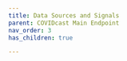 ```yaml
---
title: Data Sources and Signals
parent: COVIDcast Main Endpoint
nav_order: 3
has_children: true

---
```

